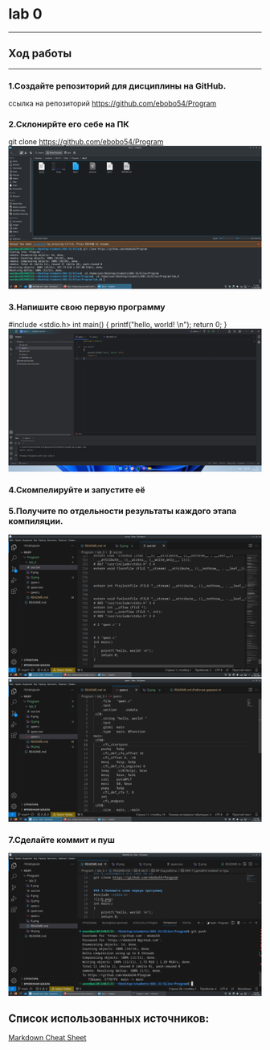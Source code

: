 # lab 0

---

## Ход работы

---

### 1.Создайте репозиторий для дисциплины на GitHub.
ссылка на репозиторий https://github.com/ebobo54/Program
### 2.Склонирйте его себе на ПК
git clone https://github.com/ebobo54/Program
![](Q.png)
### 3.Напишите свою первую программу 
#include <stdio.h>
int main()
{
    printf("hello, world! \n");
    return 0;
}
![](P.png)
### 4.Скомпелируйте и запустите её
### 5.Получите по отдельности результаты каждого этапа компиляции.
![](W.png) 
![](E.png) 
### 7.Сделайте коммит и пуш

![](T.png) 


## Список использованных источников:
[Markdown Cheat Sheet](https://www.markdownguide.org/cheat-sheet/)